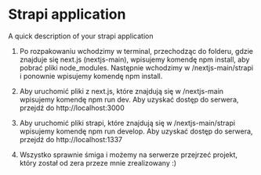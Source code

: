 # Strapi application

A quick description of your strapi application

1. Po rozpakowaniu wchodzimy w terminal, przechodząc do folderu, gdzie znajduje się next.js (nextjs-main), wpisujemy komendę npm install, aby pobrać pliki node_modules. Następnie wchodzimy w /nextjs-main/strapi i ponownie wpisujemy komendę npm install. 

2. Aby uruchomić pliki z next.js, które znajdują się w /nextjs-main wpisujemy komendę npm run dev. Aby uzyskać dostęp do serwera, przejdź do http://localhost:3000

3. Aby uruchomić pliki strapi, które znajdują się w /nextjs-main/strapi wpisujemy komendę npm run develop. Aby uzyskać dostęp do serwera, przejdź do http://localhost:1337

4. Wszystko sprawnie śmiga i możemy na serwerze przejrzeć projekt, który został od zera przeze mnie zrealizowany :)
